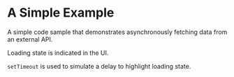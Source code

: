 # A Simple Example

A simple code sample that demonstrates asynchronously fetching data from an external API.

Loading state is indicated in the UI.

`setTimeout` is used to simulate a delay to highlight loading state.
